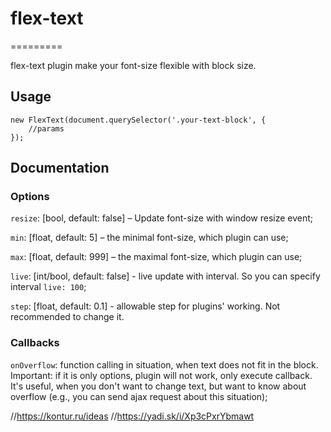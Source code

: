 # flex-text
=========

flex-text plugin make your font-size flexible with block size.

## Usage
```javasscript
new FlexText(document.querySelector('.your-text-block', {
    //params
});
```

## Documentation
### Options
`resize`: [bool, default: false] – Update font-size with window resize event;

`min`: [float, default: 5] – the minimal font-size, which plugin can use;

`max`: [float, default: 999] – the maximal font-size, which plugin can use;

`live`: [int/bool, default: false] - live update with interval. So you can specify interval `live: 100`;

`step`: [float, default: 0.1] - allowable step for plugins' working. Not recommended to change it.

### Callbacks
`onOverflow`: function calling in situation, when text does not fit in the block. Important: if it is only options, plugin will not work, only execute callback.
It's useful, when you don't want to change text, but want to know about overflow (e.g., you can send ajax request about this situation);

//https://kontur.ru/ideas
//https://yadi.sk/i/Xp3cPxrYbmawt
